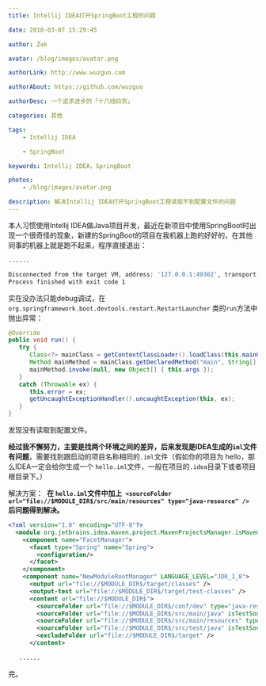 ```yaml
---
title: Intellij IDEA打开SpringBoot工程的问题

date: 2018-03-07 15:29:45

author: Zak

avatar: /blog/images/avatar.png

authorLink: http://www.wuzguo.com

authorAbout: https://github.com/wuzguo

authorDesc: 一个追求进步的「十八线码农」

categories: 其他

tags:
	- Intellij IDEA

	- SpringBoot

keywords: Intellij IDEA，SpringBoot

photos:
	- /blog/images/avatar.png

description: 解决Intellij IDEA打开SpringBoot工程读取不到配置文件的问题
---
```


本人习惯使用Intellij IDEA做Java项目开发，最近在新项目中使用SpringBoot时出现一个很奇怪的现象，新建的SpringBoot的项目在我机器上跑的好好的，在其他同事的机器上就是跑不起来，程序直接退出：

```bash
......

Disconnected from the target VM, address: '127.0.0.1:49362', transport: 'socket'
Process finished with exit code 1
```

实在没办法只能debug调试，在`org.springframework.boot.devtools.restart.RestartLauncher` 类的`run`方法中抛出异常：

```java
@Override
public void run() {
   try {
      Class<?> mainClass = getContextClassLoader().loadClass(this.mainClassName);
      Method mainMethod = mainClass.getDeclaredMethod("main", String[].class);
      mainMethod.invoke(null, new Object[] { this.args });
   }
   catch (Throwable ex) {
      this.error = ex;
      getUncaughtExceptionHandler().uncaughtException(this, ex);
   }
}
```

发现没有读取到配置文件。

**经过我不懈努力，主要是找两个环境之间的差异，后来发现是IDEA生成的`iml`文件有问题**，需要找到跟启动的项目名称相同的`.iml`文件（假如你的项目为 hello，那么IDEA一定会给你生成一个 `hello.iml`文件，一般在项目的`.idea`目录下或者项目根目录下。）

解决方案：
​    **在 `hello.iml`文件中加上` <sourceFolder url="file://$MODULE_DIR$/src/main/resources" type="java-resource" />`  后问题得到解决。**

```xml
<?xml version="1.0" encoding="UTF-8"?>
  <module org.jetbrains.idea.maven.project.MavenProjectsManager.isMavenModule="true" type="JAVA_MODULE" version="4">
    <component name="FacetManager">
      <facet type="Spring" name="Spring">
        <configuration/>
      </facet>
    </component>
    <component name="NewModuleRootManager" LANGUAGE_LEVEL="JDK_1_8">
      <output url="file://$MODULE_DIR$/target/classes" />
      <output-test url="file://$MODULE_DIR$/target/test-classes" />
      <content url="file://$MODULE_DIR$">
        <sourceFolder url="file://$MODULE_DIR$/conf/dev" type="java-resource" />
        <sourceFolder url="file://$MODULE_DIR$/src/main/java" isTestSource="false" />
        <sourceFolder url="file://$MODULE_DIR$/src/main/resources" type="java-resource" />   // ##就是这条##
        <sourceFolder url="file://$MODULE_DIR$/src/test/java" isTestSource="true" />
        <excludeFolder url="file://$MODULE_DIR$/target" />
      </content>
    
   ......
```

完。